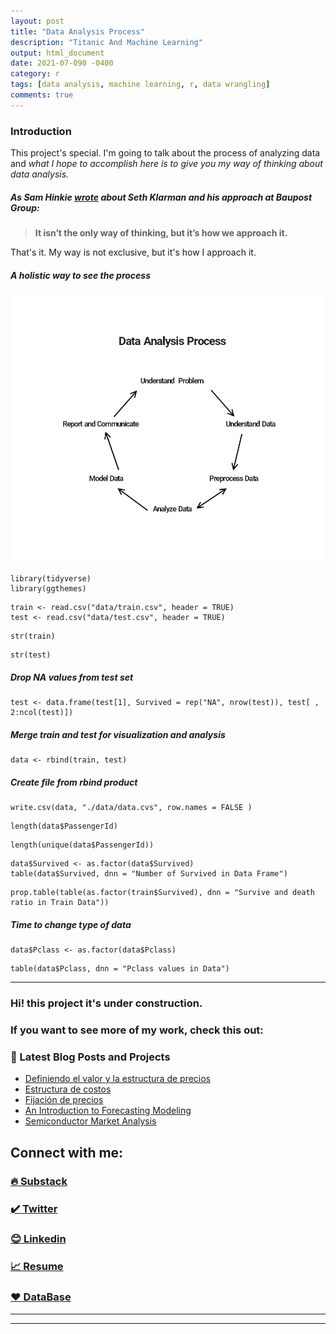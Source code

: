 ```yaml
---
layout: post
title: "Data Analysis Process"
description: "Titanic And Machine Learning"
output: html_document
date: 2021-07-090 -0400
category: r
tags: [data analysis, machine learning, r, data wrangling]
comments: true
---
```


### Introduction  

 This project's special. I'm going to talk about the process of analyzing data and *what I hope to accomplish here is to give you my way of thinking about data analysis.* 
 
 ##### **As Sam Hinkie [wrote](https://www.espn.com/pdf/2016/0406/nba_hinkie_redact.pdf) about Seth Klarman and his approach at Baupost Group:** 
> **It isn’t the only way of thinking, but it’s how we approach it.**  


That's it. My way is not exclusive, but it's how I approach it. 

##### A holistic way to see the process

![Index](/images/data%20analysis/Page%201/HD.png)



```{r}
library(tidyverse)
library(ggthemes)
```
```{r}
train <- read.csv("data/train.csv", header = TRUE)
test <- read.csv("data/test.csv", header = TRUE)
```

```{r}
str(train)
```

```{r}
str(test)
```
##### Drop NA values from test set
```{r}
test <- data.frame(test[1], Survived = rep("NA", nrow(test)), test[ , 2:ncol(test)])
```

##### Merge train and test for visualization and analysis

```{r}
data <- rbind(train, test)
```

##### Create file from rbind product
```{r}
write.csv(data, "./data/data.cvs", row.names = FALSE )
```

```{r}
length(data$PassengerId)
```

```{r}
length(unique(data$PassengerId))
```

```{r}
data$Survived <- as.factor(data$Survived)
table(data$Survived, dnn = "Number of Survived in Data Frame")
```

```{r}
prop.table(table(as.factor(train$Survived), dnn = "Survive and death ratio in Train Data"))
```

##### Time to change type of data

```{r}
data$Pclass <- as.factor(data$Pclass)
```


```{r}
table(data$Pclass, dnn = "Pclass values in Data")
```
















---

### Hi! this project it's under construction.


### If you want to see more of my work, check this out:

### 📕 Latest Blog Posts and Projects

<!-- BLOG-POST-LIST:START -->
- [Definiendo el valor y la estructura de precios](https://joseluistello.substack.com/p/valor-y-estructura-de-precios)
- [Estructura de costos](https://joseluistello.substack.com/p/estructura-de-costos)
- [Fijación de precios](https://joseluistello.substack.com/p/fijacin-de-precios)
- [An Introduction to Forecasting Modeling](https://joseluistello.github.io/r/forecasting_mexico_GDPPC/)
- [Semiconductor Market Analysis](https://joseluistello.github.io/r/semiconductors-part1/)

<!-- BLOG-POST-LIST:END -->

## Connect with me:

### [🔥 Substack ](https://joseluistello.substack.com/)
### [✔️ Twitter](https://twitter.com/jotaele_tello)
### [😊 Linkedin](https://www.linkedin.com/in/joseluistello/)
### [📈 Resume](https://www.notion.so/joseluistello/resume-908176d50910492f82bb0c2c50150406)
### [❤️ DataBase](https://www.notion.so/joseluistello/resources-3b96a11183d342b889c95e9bcb1e0c7f)
---

---